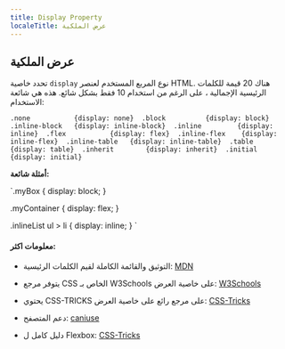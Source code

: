 ```yaml
---
title: Display Property
localeTitle: عرض الملكية
---
```

## عرض الملكية

تحدد خاصية `display` نوع المربع المستخدم لعنصر HTML. هناك 20 قيمة للكلمات الرئيسية الإجمالية ، على الرغم من استخدام 10 فقط بشكل شائع. هذه هي شائعة الاستخدام:

 `.none           {display: none} 
 .block          {display: block} 
 .inline-block   {display: inline-block} 
 .inline         {display: inline} 
 .flex           {display: flex} 
 .inline-flex    {display: inline-flex} 
 .inline-table   {display: inline-table} 
 .table          {display: table} 
 .inherit        {display: inherit} 
 .initial        {display: initial} 
` 

**أمثلة شائعة:**

 `.myBox { 
    display: block; 
 } 
 
 .myContainer { 
    display: flex; 
 } 
 
 .inlineList ul > li { 
    display: inline; 
 } 
` 

#### معلومات اكثر:

*   التوثيق والقائمة الكاملة لقيم الكلمات الرئيسية: [MDN](https://developer.mozilla.org/en-US/docs/Web/CSS/display)
    
*   يتوفر مرجع CSS الخاص بـ W3Schools على خاصية العرض: [W3Schools](https://www.w3schools.com/cssref/pr_class_display.asp)
    
*   يحتوي CSS-TRICKS على مرجع رائع على خاصية العرض: [CSS-Tricks](https://css-tricks.com/almanac/properties/d/display/)
    
*   دعم المتصفح: [caniuse](http://caniuse.com/#search=display)
    
*   دليل كامل ل Flexbox: [CSS-Tricks](https://css-tricks.com/snippets/css/a-guide-to-flexbox/)